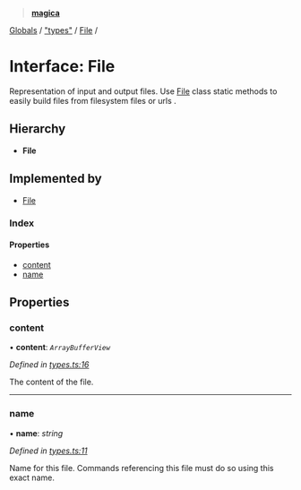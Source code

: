 > **[magica](../README.md)**

[Globals](../README.md) / ["types"](../modules/_types_.md) / [File](_types_.file.md) /

# Interface: File

Representation of input and output files. Use [File](_types_.file.md) class static methods to easily build files from
filesystem files or urls .

## Hierarchy

* **File**

## Implemented by

* [File](../classes/_file_file_.file.md)

### Index

#### Properties

* [content](_types_.file.md#content)
* [name](_types_.file.md#name)

## Properties

###  content

• **content**: *`ArrayBufferView`*

*Defined in [types.ts:16](https://github.com/cancerberoSgx/magica/blob/94207d7/src/types.ts#L16)*

The content of the file.

___

###  name

• **name**: *string*

*Defined in [types.ts:11](https://github.com/cancerberoSgx/magica/blob/94207d7/src/types.ts#L11)*

Name for this file. Commands referencing this file must do so using this exact name.